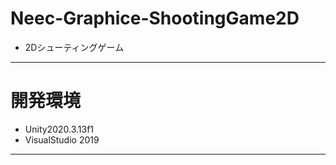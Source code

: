 # Neec-Graphice-ShootingGame2D
* 2Dシューティングゲーム
---
# 開発環境
* Unity2020.3.13f1
* VisualStudio 2019
---
